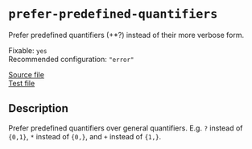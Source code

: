 # `prefer-predefined-quantifiers`

Prefer predefined quantifiers (+*?) instead of their more verbose form.

Fixable: `yes` <br> Recommended configuration: `"error"`

[Source file](https://github.com/RunDevelopment/eslint-plugin-clean-regex/blob/master/lib/rules/prefer-predefined-quantifiers.js) <br> [Test file](https://github.com/RunDevelopment/eslint-plugin-clean-regex/blob/master/test/lib/rules/prefer-predefined-quantifiers.js)


## Description

Prefer predefined quantifiers over general quantifiers.
E.g. `?` instead of `{0,1}`, `*` instead of `{0,}`, and `+` instead of `{1,}`.
